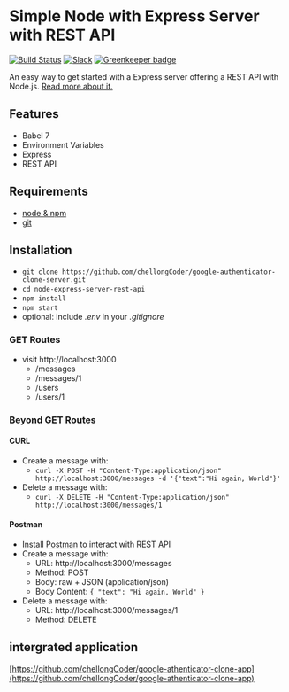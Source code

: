 # Simple Node with Express Server with REST API

[![Build Status](https://travis-ci.org/rwieruch/node-express-server-rest-api.svg?branch=master)](https://travis-ci.org/rwieruch/node-express-server-rest-api) [![Slack](https://slack-the-road-to-learn-react.wieruch.com/badge.svg)](https://slack-the-road-to-learn-react.wieruch.com/) [![Greenkeeper badge](https://badges.greenkeeper.io/rwieruch/node-express-server-rest-api.svg)](https://greenkeeper.io/)

An easy way to get started with a Express server offering a REST API with Node.js. [Read more about it.](https://www.robinwieruch.de/node-express-server-rest-api)

## Features

* Babel 7
* Environment Variables
* Express
* REST API

## Requirements

* [node & npm](https://nodejs.org/en/)
* [git](https://www.robinwieruch.de/git-essential-commands/)

## Installation

* `git clone https://github.com/chellongCoder/google-authenticator-clone-server.git`
* `cd node-express-server-rest-api`
* `npm install`
* `npm start`
* optional: include *.env* in your *.gitignore*

### GET Routes

* visit http://localhost:3000
  * /messages
  * /messages/1
  * /users
  * /users/1

### Beyond GET Routes

#### CURL

* Create a message with:
  * `curl -X POST -H "Content-Type:application/json" http://localhost:3000/messages -d '{"text":"Hi again, World"}'`
* Delete a message with:
  * `curl -X DELETE -H "Content-Type:application/json" http://localhost:3000/messages/1`

#### Postman

* Install [Postman](https://www.getpostman.com/apps) to interact with REST API
* Create a message with:
  * URL: http://localhost:3000/messages
  * Method: POST
  * Body: raw + JSON (application/json)
  * Body Content: `{ "text": "Hi again, World" }`
* Delete a message with:
  * URL: http://localhost:3000/messages/1
  * Method: DELETE

## intergrated application
[https://github.com/chellongCoder/google-athenticator-clone-app](https://github.com/chellongCoder/google-athenticator-clone-app)